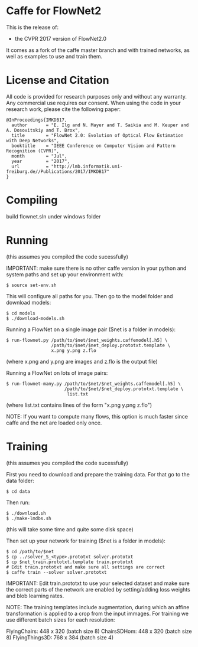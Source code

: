 Caffe for FlowNet2 
==================

This is the release of:
 - the CVPR 2017 version of FlowNet2.0

It comes as a fork of the caffe master branch and with trained networks,
as well as examples to use and train them.

License and Citation
====================

All code is provided for research purposes only and without any warranty. Any commercial use requires our consent. When using the code in your research work, please cite the following paper:

    @InProceedings{IMKDB17,
      author       = "E. Ilg and N. Mayer and T. Saikia and M. Keuper and A. Dosovitskiy and T. Brox",
      title        = "FlowNet 2.0: Evolution of Optical Flow Estimation with Deep Networks",
      booktitle    = "IEEE Conference on Computer Vision and Pattern Recognition (CVPR)",
      month        = "Jul",
      year         = "2017",
      url          = "http://lmb.informatik.uni-freiburg.de//Publications/2017/IMKDB17"
    }

Compiling
=========

build flownet.sln under windows folder


Running 
=======

(this assumes you compiled the code sucessfully) 

IMPORTANT: make sure there is no other caffe version in your python and 
system paths and set up your environment with: 

    $ source set-env.sh 

This will configure all paths for you. Then go to the model folder 
and download models: 

    $ cd models 
    $ ./download-models.sh 
 
Running a FlowNet on a single image pair ($net is a folder in models): 

    $ run-flownet.py /path/to/$net/$net_weights.caffemodel[.h5] \
                     /path/to/$net/$net_deploy.prototxt.template \ 
                     x.png y.png z.flo 

(where x.png and y.png are images and z.flo is the output file) 

Running  a FlowNet on lots of image pairs: 

    $ run-flownet-many.py /path/to/$net/$net_weights.caffemodel[.h5] \ 
                          /path/to/$net/$net_deploy.prototxt.template \
                           list.txt 

(where list.txt contains lines of the form "x.png y.png z.flo") 

NOTE: If you want to compute many flows, this option is much faster since 
caffe and the net are loaded only once. 


Training
========

(this assumes you compiled the code sucessfully) 

First you need to download and prepare the training data. For that go to the data folder: 

    $ cd data 

Then run: 

    $ ./download.sh 
    $ ./make-lmdbs.sh 

(this will take some time and quite some disk space) 

Then set up your network for training ($net is a folder in models):
	
    $ cd /path/to/$net 
    $ cp ../solver_S_<type>.prototxt solver.prototxt 
    $ cp $net_train.prototxt.template train.prototxt 
    # Edit train.prototxt and make sure all settings are correct 
    $ caffe train --solver solver.prototxt 

IMPORTANT: Edit train.prototxt to use your selected dataset and 
make sure the correct parts of the network are enabled by setting/adding
loss weights and blob learning rates. 

NOTE: The training templates include augmentation, during which an affine 
transformation is applied to a crop from the input immages. For training we 
use different batch sizes for each resolution:  

FlyingChairs: 		448 x 320 (batch size 8)
ChairsSDHom:		448 x 320 (batch size 8)
FlyingThings3D:		768 x 384 (batch size 4) 



